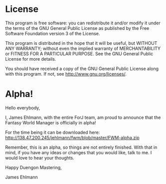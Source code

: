 # License
This program is free software: you can redistribute it and/or modify
it under the terms of the GNU General Public License as published by
the Free Software Foundation version 3 of the License.

This program is distributed in the hope that it will be useful,
but WITHOUT ANY WARRANTY; without even the implied warranty of
MERCHANTABILITY or FITNESS FOR A PARTICULAR PURPOSE.  See the
GNU General Public License for more details.

You should have received a copy of the GNU General Public License
along with this program.  If not, see <http://www.gnu.org/licenses/>.


# Alpha!

Hello everybody,

I, James Ehlmann, with the entire ForJ team, am proud to announce that the Fantasy World Manager is officially in alpha!

For the time being it can be downloaded here: http://138.47.200.245/jehlmann/fwm/blob/master/FWM-alpha.zip

Remember, this is an alpha, so things are not entirely finished. With that in mind, if you have any ideas or changes that you would like, talk to me. I would love to hear your thoughts.

Happy Duengon Mastering,

James Ehlmann
